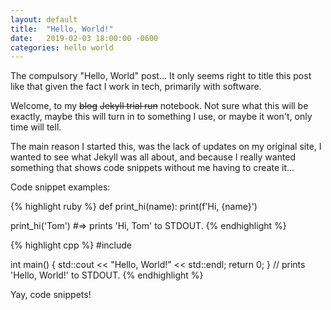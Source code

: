 ```yaml
---
layout: default
title:  "Hello, World!"
date:   2019-02-03 18:00:00 -0600
categories: hello world
---
```

The compulsory "Hello, World" post... It only seems right to title this post like that given the fact I work in tech, primarily with software.

Welcome, to my ~~blog~~ ~~Jekyll trial run~~ notebook. Not sure what this will be exactly, maybe this will turn in to something I use, or maybe it won't, only time will tell.

The main reason I started this, was the lack of updates on my original site, I wanted to see what Jekyll was all about, and because I really wanted something that shows code snippets without me having to create it...

Code snippet examples:

{% highlight ruby %}
def print_hi(name):
    print(f'Hi, {name}')

print_hi('Tom')
#=> prints 'Hi, Tom' to STDOUT.
{% endhighlight %}

{% highlight cpp %}
#include <iostream>

int main()
{
    std::cout << "Hello, World!" << std::endl;
    return 0;
}
// prints 'Hello, World!' to STDOUT.
{% endhighlight %}

Yay, code snippets!
